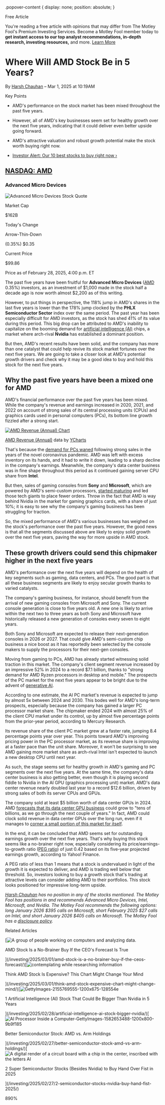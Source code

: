 .popover-content { display: none; position: absolute; }

Free Article[](#)

You're reading a free article with opinions that may differ from The Motley Fool's Premium Investing Services. Become a Motley Fool member today to **get instant access to our top analyst recommendations, in-depth research, investing resources,** and more. [Learn More](https://www.fool.com/mms/mark/op-free-tbox-art)

Where Will AMD Stock Be in 5 Years?
===================================

By [Harsh Chauhan](/author/2139/) – Mar 1, 2025 at 10:19AM

Key Points

*   AMD's performance on the stock market has been mixed throughout the past five years.
    
*   However, all of AMD's key businesses seem set for healthy growth over the next five years, indicating that it could deliver even better upside going forward.
    
*   AMD's attractive valuation and robust growth potential make the stock worth buying right now.
    
*   [Investor Alert: Our 10 best stocks to buy right now ›](https://www.fool.com/mms/mark/e-sa-nonbbn-kp?aid=10969&source=isaedikp0000035)
    

[NASDAQ: AMD](/quote/nasdaq/amd/)
---------------------------------

### Advanced Micro Devices

![Advanced Micro Devices Stock Quote](https://g.foolcdn.com/art/companylogos/mark/AMD.png)

Market Cap

$162B

Today's Change

Arrow-Thin-Down

(0.35%) $0.35

Current Price

$99.86

Price as of February 28, 2025, 4:00 p.m. ET

The past five years have been fruitful for **Advanced Micro Devices** ([AMD](/quote/nasdaq/amd/) 0.35%) investors, as an investment of $1,000 made in the stock half a decade ago is now worth almost $2,200 as of this writing.

However, to put things in perspective, the 118% jump in AMD's shares in the last five years is lower than the 178% jump clocked by the **PHLX Semiconductor Sector** index over the same period. The past year has been especially difficult for AMD investors, as the stock has shed 41% of its value during this period. This big drop can be attributed to AMD's inability to capitalize on the booming demand for [artificial intelligence (AI)](https://www.fool.com/terms/a/artificial-intelligence/) chips, a market where arch-rival **Nvidia** has established a dominant position.

But then, AMD's recent results have been solid, and the company has more than one catalyst that could help revive its stock market fortunes over the next five years. We are going to take a closer look at AMD's potential growth drivers and check why it may be a good idea to buy and hold this stock for the next five years.

Why the past five years have been a mixed one for AMD
-----------------------------------------------------

AMD's financial performance over the past five years has been mixed. While the company's revenue and earnings increased in 2020, 2021, and 2022 on account of strong sales of its central processing units (CPUs) and graphics cards used in personal computers (PCs), its bottom line growth fizzled after a strong start.

[![AMD Revenue (Annual) Chart](https://media.ycharts.com/charts/b95218f016010ceb56d78e289cb2d7fc.png)](https://ycharts.com/companies/AMD/chart/)

[AMD Revenue (Annual)](https://ycharts.com/companies/AMD/revenues_annual) data by [YCharts](https://ycharts.com)

That's because the [demand for PCs waned](https://www.fool.com/investing/2023/01/11/where-will-amd-stock-be-in-1-year/) following strong sales in the years of the novel coronavirus pandemic. AMD was left with excess inventory on its hands, and it had to write it down, leading to a sharp decline in the company's earnings. Meanwhile, the company's data center business was in fine shape throughout this period as it continued gaining server CPU share from **Intel**.

But then, sales of gaming consoles from **Sony** and **Microsoft**, which are powered by AMD's semi-custom processors, [started maturing](https://www.fool.com/investing/2024/02/03/amds-gaming-business-is-struggling/) and led those tech giants to place fewer orders. Throw in the fact that AMD is way behind Nvidia in the market for gaming graphics cards, with a share of just 10%; it is easy to see why the company's gaming business has been struggling for traction.

So, the mixed performance of AMD's various businesses has weighed on the stock's performance over the past five years. However, the good news is that all the segments discussed above are likely to enjoy solid growth over the next five years, paving the way for more upside in AMD stock.

These growth drivers could send this chipmaker higher in the next five years
----------------------------------------------------------------------------

AMD's performance over the next five years will depend on the health of key segments such as gaming, data centers, and PCs. The good part is that all these business segments are likely to enjoy secular growth thanks to varied catalysts.

The company's gaming business, for instance, should benefit from the arrival of new gaming consoles from Microsoft and Sony. The current console generation is close to five years old. A new one is likely to arrive within the next two to three years as both Sony and Microsoft have historically released a new generation of consoles every seven to eight years.

Both Sony and Microsoft are expected to release their next-generation consoles in 2026 or 2027. That could give AMD's semi-custom chip business a nice boost as it has reportedly been selected by the console makers to supply the processors for their next-gen consoles.

Moving from gaming to PCs, AMD has already started witnessing solid traction in this market. The company's client segment revenue increased by an impressive 52% in 2024 to a record $7.1 billion, thanks to "strong demand for AMD Ryzen processors in desktop and mobile." The prospects of the PC market for the next five years appear to be bright due to the advent of [generative AI](https://www.fool.com/terms/g/generative-ai/).

According to one estimate, the AI PC market's revenue is expected to jump by almost 5x between 2024 and 2030. This bodes well for AMD's long-term prospects, especially because the company has gained a larger PC processor market share. The chipmaker ended 2024 with almost 25% of the client CPU market under its control, up by almost five percentage points from the prior-year period, according to Mercury Research.

Its revenue share of the client PC market grew at a faster rate, jumping 8.4 percentage points year over year. This points toward AMD's improving pricing power in the PC processor market, as its revenue share is improving at a faster pace than the unit share. Moreover, it won't be surprising to see AMD gaining more market share as arch-rival Intel isn't expected to launch a new desktop CPU until next year.

As such, the stage seems set for healthy growth in AMD's gaming and PC segments over the next five years. At the same time, the company's data center business is also getting better, even though it is playing second fiddle to Nvidia in the AI GPU (graphics processing unit) market. AMD's data center revenue nearly doubled last year to a record $12.6 billion, driven by strong sales of both its server CPUs and GPUs.

The company sold at least $5 billion worth of data center GPUs in 2024. AMD [forecasts that its data center GPU business](https://www.fool.com/earnings/call-transcripts/2025/02/05/advanced-micro-devices-amd-q4-2024-earnings-call-t/) could grow to "tens of billions, as we go through the next couple of years." In fact, AMD could clock solid revenue in data center GPUs over the long run, even if it manages to [corner a small portion of this market for itself](https://www.fool.com/investing/2024/10/16/amd-launches-new-artificial-intelligence-ai-chips/).

In the end, it can be concluded that AMD seems set for outstanding earnings growth over the next five years. That's why buying this stock seems like a no-brainer right now, especially considering its price/earnings-to-growth ratio ([PEG ratio](https://www.fool.com/terms/p/peg-ratio/)) of just 0.42 based on its five-year projected earnings growth, according to Yahoo! Finance.

A PEG ratio of less than 1 means that a stock is undervalued in light of the growth it is expected to deliver, and AMD is trading well below that threshold. So, investors looking to buy a growth stock that's trading at attractive levels can consider adding AMD to their portfolios. This stock looks positioned for impressive long-term upside.

_[Harsh Chauhan](https://www.fool.com/author/2139/) has no position in any of the stocks mentioned. The Motley Fool has positions in and recommends Advanced Micro Devices, Intel, Microsoft, and Nvidia. The Motley Fool recommends the following options: long January 2026 $395 calls on Microsoft, short February 2025 $27 calls on Intel, and short January 2026 $405 calls on Microsoft. The Motley Fool has a [disclosure policy](https://www.fool.com/legal/fool-disclosure-policy/)._

Related Articles

[![A group of people working on computers and analyzing data.](https://g.foolcdn.com/image/?url=https%3A%2F%2Fg.foolcdn.com%2Feditorial%2Fimages%2F808873%2Fa-group-of-people-working-on-computers-and-analyzing-data.jpg&op=resize&w=92&h=52)

AMD Stock Is a No-Brainer Buy If the CEO's Forecast Is True

](/investing/2025/03/01/amd-stock-is-a-no-brainer-buy-if-the-ceos-forecast/)[![contemplating while researching information](https://g.foolcdn.com/image/?url=https%3A%2F%2Fg.foolcdn.com%2Feditorial%2Fimages%2F808858%2Fcontemplating-while-researching-information.jpg&op=resize&w=92&h=52)

Think AMD Stock Is Expensive? This Chart Might Change Your Mind

](/investing/2025/03/01/think-amd-stock-expensive-chart-might-change-mind/)[![GettyImages-2155769555-1200x675-128554e](https://g.foolcdn.com/image/?url=https%3A%2F%2Fg.foolcdn.com%2Feditorial%2Fimages%2F805079%2Fgettyimages-2155769555-1200x675-128554e.jpg&op=resize&w=92&h=52)

1 Artificial Intelligence (AI) Stock That Could Be Bigger Than Nvidia in 5 Years

](/investing/2025/02/28/artificial-intelligence-ai-stock-bigger-nvidia/)[![AI Processor Inside a Computer-GettyImages-1582653488-1200x800-9b9f185](https://g.foolcdn.com/image/?url=https%3A%2F%2Fg.foolcdn.com%2Feditorial%2Fimages%2F808632%2Fai-processor-inside-a-computer-gettyimages-1582653488-1200x800-9b9f185.png&op=resize&w=92&h=52)

Better Semiconductor Stock: AMD vs. Arm Holdings

](/investing/2025/02/27/better-semiconductor-stock-amd-vs-arm-holdings/)[![A digital render of a circuit board with a chip in the center, inscribed with the letters AI](https://g.foolcdn.com/image/?url=https%3A%2F%2Fg.foolcdn.com%2Feditorial%2Fimages%2F808906%2Fa-digital-render-of-a-circuit-board-with-a-chip-in-the-center-inscribed-with-the-letters-ai.jpg&op=resize&w=92&h=52)

2 Super Semiconductor Stocks (Besides Nvidia) to Buy Hand Over Fist in 2025

](/investing/2025/02/27/2-semiconductor-stocks-nvidia-buy-hand-fist-2025/)

890%